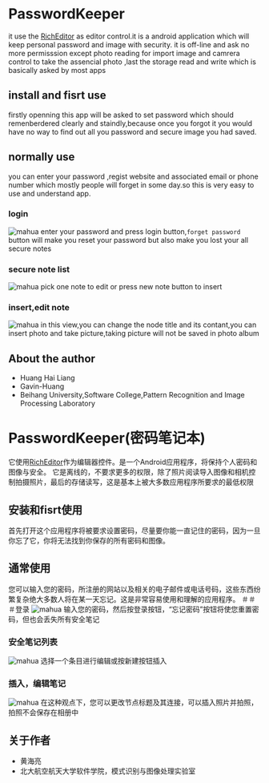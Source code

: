# PasswordKeeper
it use the [RichEditor](https://github.com/xmuSistone/android-animate-RichEditor) as editor control.it is a android  application which will keep personal password and image with security.
it is off-line and ask no more permisssion except photo reading for import image and camrera control to take the assencial photo ,last the storage read and write which is basically asked by most apps
## install and fisrt use
firstly openning this app will be asked to set password which should remenberdered clearly and staindly,because once you forgot it you would have no way to find out all you password and secure image you had saved.
## normally use
you can enter your password ,regist website and associated email or phone number which mostly people will forget in some day.so this is very easy to use and understand app.
### login
![mahua](https://raw.githubusercontent.com/Gavin-Huang/myMarkdownPics/master/res/passwordkeeper1.png)
enter your password and press login button,`forget password` button will make you reset your password but also make you lost your all secure notes
### secure note list
![mahua](https://raw.githubusercontent.com/Gavin-Huang/myMarkdownPics/master/res/passwordkeeper2.png)
pick one note to edit or press new note button to insert
### insert,edit note
![mahua](https://raw.githubusercontent.com/Gavin-Huang/myMarkdownPics/master/res/passwordkeeper3.png)
in this view,you can change the node title and its contant,you can insert photo and take picture,taking picture will not be saved in photo album
## About the author
* Huang Hai Liang
* Gavin-Huang
* Beihang University,Software College,Pattern Recognition and Image Processing Laboratory



# PasswordKeeper(密码笔记本)
它使用[RichEditor](https://github.com/xmuSistone/android-animate-RichEditor)作为编辑器控件。是一个Android应用程序，将保持个人密码和图像与安全。
它是离线的，不要求更多的权限，除了照片阅读导入图像和相机控制拍摄照片，最后的存储读写，这是基本上被大多数应用程序所要求的最低权限
## 安装和fisrt使用
首先打开这个应用程序将被要求设置密码，尽量要你能一直记住的密码，因为一旦你忘了它，你将无法找到你保存的所有密码和图像。
## 通常使用
您可以输入您的密码，所注册的网站以及相关的电子邮件或电话号码，这些东西纷繁复杂绝大多数人将在某一天忘记。这是非常容易使用和理解的应用程序。
＃＃＃登录
![mahua](https://raw.githubusercontent.com/Gavin-Huang/myMarkdownPics/master/res/passwordkeeper1.png)
输入您的密码，然后按登录按钮，“忘记密码”按钮将使您重置密码，但也会丢失所有安全笔记
### 安全笔记列表
![mahua](https://raw.githubusercontent.com/Gavin-Huang/myMarkdownPics/master/res/passwordkeeper2.png)
选择一个条目进行编辑或按新建按钮插入
### 插入，编辑笔记
![mahua](https://raw.githubusercontent.com/Gavin-Huang/myMarkdownPics/master/res/passwordkeeper3.png)
在这种观点下，您可以更改节点标题及其连接，可以插入照片并拍照，拍照不会保存在相册中
## 关于作者
* 黄海亮
* 北大航空航天大学软件学院，模式识别与图像处理实验室

